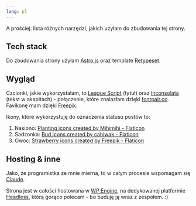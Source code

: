 ```yaml
---
lang: pl
---
```


A prościej: lista różnych narzędzi, jakich użyłam do zbudowania tej strony.

## Tech stack

Do zbudowania strony użyłam [Astro.js](https://https://astro.build/) oraz template [Retypeset](https://github.com/radishzzz/astro-theme-retypeset).

## Wygląd

Czcionki, jakie wykorzystałam, to [League Script](https://fonts.google.com/specimen/League+Script) (tytuł) oraz [Inconsolata](https://fonts.google.com/specimen/Inconsolata) (tekst w akapitach) - połączenie, które znalazłam dzięki [fontpair.co](https://www.fontpair.co/pairings/). Favikonę mam dzięki [Freepik](https://www.freepik.com/icon/sunflower_7403160#fromView=keyword&page=1&position=5&uuid=4c05220d-78ca-412d-87a9-8b8d1bf7d075).

Ikony, które wykorzystuję do oznaczenia statusu postów to:

1. Nasiono: [Planting icons created by Mihimihi - Flaticon](https://www.flaticon.com/free-icons/planting)
2. Sadzonka: [Bud icons created by cahiwak - Flaticon](https://www.flaticon.com/free-icons/bud)
3. Owoc: [Strawberry icons created by Freepik - Flaticon](https://www.flaticon.com/free-icons/strawberry)

## Hosting & inne

Jako, że programistka ze mnie mierna, to w całym procesie wspomagam się [Claude](https://claude.ai/).

Strona jest w całości hostowana w [WP Engine](https://wpengine.com/), na dedykowanej platformie [Headless](https://wpengine.com/headless-wordpress/), którą gorąco polecam - bo buduję ją wraz z zespołem. :)
